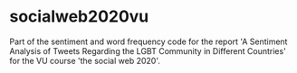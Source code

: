 # socialweb2020vu
Part of the sentiment and word frequency code for the report 'A Sentiment Analysis of Tweets Regarding the LGBT Community in Different Countries' for the VU course 'the social web 2020'.
